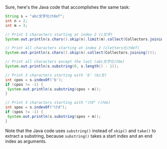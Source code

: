 Sure, here's the Java code that accomplishes the same task:
```java
String s = "abc文字化けdef";
int n = 2;
int m = 3;

// Print 3 characters starting at index 2 (c文字)
System.out.println(s.chars().skip(n).limit(m).collect(Collectors.joining()));

// Print all characters starting at index 2 (cletters化けdef)
System.out.println(s.chars().skip(n).collect(Collectors.joining()));

// Print all characters except the last (abc文字化けde)
System.out.println(s.substring(0, s.length() - 1));

// Print 3 characters starting with 'b' (bc文)
int cpos = s.indexOf('b');
if (cpos != -1) {
 System.out.println(s.substring(cpos + m));
}

// Print 3 characters starting with "けd" (けde)
int spos = s.indexOf("けd");
if (spos != -1) {
 System.out.println(s.substring(spos + m));
}
```
Note that the Java code uses `substring()` instead of `skip()` and `take()` to extract a substring, because `substring()` takes a start index and an end index as arguments.

